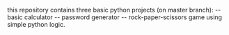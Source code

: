 this repository contains three basic python projects (on master branch):
-- basic calculator
-- password generator
-- rock-paper-scissors game
using simple python logic.
